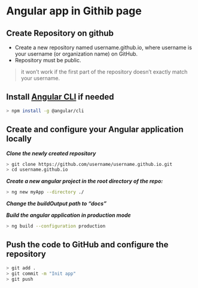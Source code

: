 # Angular app in Githib page

## Create Repository on github

- Create a new repository named username.github.io, where username is your username (or organization name) on GitHub. 
- Repository must be public.

> it won’t work if the first part of the repository doesn’t exactly match your username.

## Install [Angular CLI](https://angular.io/guide/setup-local) if needed

```bash
> npm install -g @angular/cli
```

## Create and configure your Angular application locally

***Clone the newly created repository***

```bash
> git clone https://github.com/username/username.github.io.git
> cd username.github.io
```

***Create a new angular project in the root directory of the repo:***

```bash
> ng new myApp --directory ./ 
```

***Change the buildOutput path to “docs”***

***Build the angular application in production mode***

```bash
> ng build --configuration production
```

## Push the code to GitHub and configure the repository

```bash
> git add . 
> git commit -m "Init app"
> git push 
```

